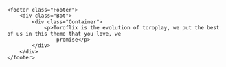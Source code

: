     <footer class="Footer">
        <div class="Bot">
            <div class="Container">
                <p>Toroflix is the evolution of toroplay, we put the best of us in this theme that you love, we
                    promise</p>
            </div>
        </div>
    </footer>